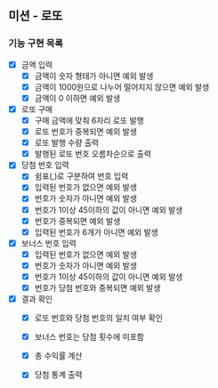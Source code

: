 ## 미션 - 로또

### 기능 구현 목록

- [x] 금액 입력
    * [x] 금액이 숫자 형태가 아니면 예외 발생
    * [x] 금액이 1000원으로 나누어 떨어지지 않으면 예외 발생
    * [x] 금액이 0 이하면 예외 발생
- [x] 로또 구매
    * [x] 구매 금액에 맞춰 6자리 로또 발행
    * [x] 로또 번호가 중복되면 예외 발생
    * [x] 로또 발행 수량 출력
    * [x] 발행된 로또 번호 오름차순으로 출력 
- [x] 당첨 번호 입력
    * [x] 쉼표(,)로 구분하여 번호 입력 
    * [x] 입력된 번호가 없으면 예외 발생
    * [x] 번호가 숫자가 아니면 예외 발생
    * [x] 번호가 1이상 45이하의 값이 아니면 예외 발생
    * [x] 번호가 중복되면 예외 발생
    * [x] 입력된 번호가 6개가 아니면 예외 발생
- [x] 보너스 번호 입력
    * [x] 입력된 번호가 없으면 예외 발생
    * [x] 번호가 숫자가 아니면 예외 발생
    * [x] 번호가 1이상 45이하의 값이 아니면 예외 발생
    * [x] 번호가 당첨 번호와 중복되면 예외 발생 
- [x] 결과 확인
    * [x] 로또 번호와 당첨 번호의 일치 여부 확인
    * [x] 보너스 번호는 당첨 횟수에 미포함
    * [x] 총 수익률 계산
    * [x] 당첨 통계 출력
    